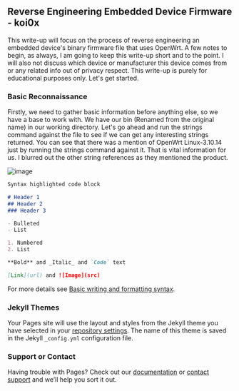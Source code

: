 ## Reverse Engineering Embedded Device Firmware - koi0x


This write-up will focus on the process of reverse engineering an embedded device's binary firmware file that uses OpenWrt. A few notes to begin, as always, I am going to keep this write-up short and to the point. I will also not discuss which device or manufacturer this device comes from or any related info out of privacy respect. This write-up is purely for educational purposes only. Let's get started.

### Basic Reconnaissance 

Firstly, we need to gather basic information before anything else, so we have a base to work with. We have our bin (Renamed from the original name) in our working directory. Let's go ahead and run the strings command against the file to see if we can get any interesting strings returned. You can see that there was a mention of OpenWrt Linux-3.10.14 just by running the strings command against it. That is vital information for us. I blurred out the other string references as they mentioned the product. 

![image](https://user-images.githubusercontent.com/95584654/151872853-398a9151-61d5-4e09-a936-26e907b3d129.png)


```markdown
Syntax highlighted code block

# Header 1
## Header 2
### Header 3

- Bulleted
- List

1. Numbered
2. List

**Bold** and _Italic_ and `Code` text

[Link](url) and ![Image](src)
```

For more details see [Basic writing and formatting syntax](https://docs.github.com/en/github/writing-on-github/getting-started-with-writing-and-formatting-on-github/basic-writing-and-formatting-syntax).

### Jekyll Themes

Your Pages site will use the layout and styles from the Jekyll theme you have selected in your [repository settings](https://github.com/Koi0x/Reverse-Engineering-Embedded-Device-Firmware/settings/pages). The name of this theme is saved in the Jekyll `_config.yml` configuration file.

### Support or Contact

Having trouble with Pages? Check out our [documentation](https://docs.github.com/categories/github-pages-basics/) or [contact support](https://support.github.com/contact) and we’ll help you sort it out.
